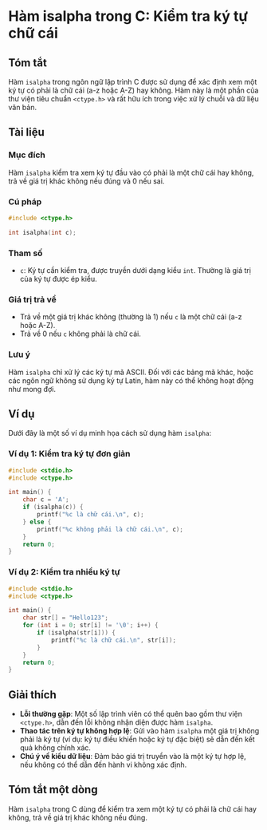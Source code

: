 <!--
Meta Description: # Hàm isalpha trong C: Kiểm tra ký tự chữ cái ## Tóm tắt Hàm `isalpha` trong ngôn ngữ lập trình C được sử dụng để xác định xem một ký tự có phải là ch...
Meta Keywords: không, isalpha, một, hàm, chữ
-->

# Hàm isalpha trong C: Kiểm tra ký tự chữ cái

## Tóm tắt
Hàm `isalpha` trong ngôn ngữ lập trình C được sử dụng để xác định xem một ký tự có phải là chữ cái (a-z hoặc A-Z) hay không. Hàm này là một phần của thư viện tiêu chuẩn `<ctype.h>` và rất hữu ích trong việc xử lý chuỗi và dữ liệu văn bản.

## Tài liệu
### Mục đích
Hàm `isalpha` kiểm tra xem ký tự đầu vào có phải là một chữ cái hay không, trả về giá trị khác không nếu đúng và 0 nếu sai.

### Cú pháp
```c
#include <ctype.h>

int isalpha(int c);
```

### Tham số
- `c`: Ký tự cần kiểm tra, được truyền dưới dạng kiểu `int`. Thường là giá trị của ký tự được ép kiểu.

### Giá trị trả về
- Trả về một giá trị khác không (thường là 1) nếu `c` là một chữ cái (a-z hoặc A-Z).
- Trả về 0 nếu `c` không phải là chữ cái.

### Lưu ý
Hàm `isalpha` chỉ xử lý các ký tự mã ASCII. Đối với các bảng mã khác, hoặc các ngôn ngữ không sử dụng ký tự Latin, hàm này có thể không hoạt động như mong đợi.

## Ví dụ
Dưới đây là một số ví dụ minh họa cách sử dụng hàm `isalpha`:

### Ví dụ 1: Kiểm tra ký tự đơn giản
```c
#include <stdio.h>
#include <ctype.h>

int main() {
    char c = 'A';
    if (isalpha(c)) {
        printf("%c là chữ cái.\n", c);
    } else {
        printf("%c không phải là chữ cái.\n", c);
    }
    return 0;
}
```

### Ví dụ 2: Kiểm tra nhiều ký tự
```c
#include <stdio.h>
#include <ctype.h>

int main() {
    char str[] = "Hello123";
    for (int i = 0; str[i] != '\0'; i++) {
        if (isalpha(str[i])) {
            printf("%c là chữ cái.\n", str[i]);
        }
    }
    return 0;
}
```

## Giải thích
- **Lỗi thường gặp**: Một số lập trình viên có thể quên bao gồm thư viện `<ctype.h>`, dẫn đến lỗi không nhận diện được hàm `isalpha`.
- **Thao tác trên ký tự không hợp lệ**: Gửi vào hàm `isalpha` một giá trị không phải là ký tự (ví dụ: ký tự điều khiển hoặc ký tự đặc biệt) sẽ dẫn đến kết quả không chính xác.
- **Chú ý về kiểu dữ liệu**: Đảm bảo giá trị truyền vào là một ký tự hợp lệ, nếu không có thể dẫn đến hành vi không xác định.

## Tóm tắt một dòng
Hàm `isalpha` trong C dùng để kiểm tra xem một ký tự có phải là chữ cái hay không, trả về giá trị khác không nếu đúng.